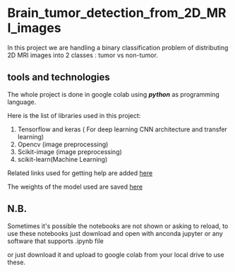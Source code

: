 # Brain_tumor_detection_from_2D_MRI_images

In this project we are handling a binary classification problem of distributing 2D MRI images into 2 classes : tumor vs non-tumor.

## tools and technologies

The whole project is done in google colab using ***python*** as programming language.

Here is the list of libraries used in this project:

1. Tensorflow and keras ( For deep learning CNN architecture and transfer learning)
2. Opencv (image preprocessing)
3. Scikit-image (image preprocessing)
4. scikit-learn(Machine Learning)

Related links used for getting help are added [here](Rescources_for_brain_tumor_detection.docx)

The weights of the model used are saved [here](https://drive.google.com/file/d/11VBQUV_LAZXhA7o-mHNJrQ_0JIdQDcyl/view?usp=sharing)

## N.B.

Sometimes it's possible the notebooks are not shown or asking to reload, to use these notebooks just download and open with anconda jupyter or any software that supports .ipynb file

or just download it and upload to google colab from your local drive to use these.

